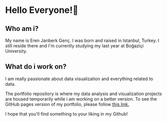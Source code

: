 # Hello Everyone!👋

## Who am i?
My name is Eren Janberk Genç. I was born and raised in Istanbul, Turkey. I still reside there and I'm currently studying my last year at Boğaziçi University.

## What do i work on?
I am really passionate about data visualization and everything related to data.


The portfolio repository is where my data analysis and visualization projects are housed temporarily while i am working on a better version. To see the GitHub pages version of my portfolio, please follow [this link.](https://ejgenc.github.io/portfolio/)

I hope that you'll find something to your liking in my Github!

